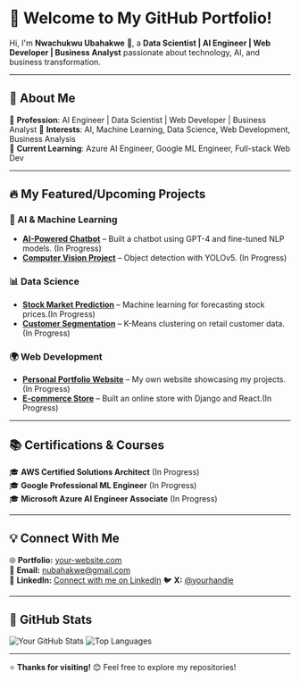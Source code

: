 # 🚀 Welcome to My GitHub Portfolio!

Hi, I'm **Nwachukwu Ubahakwe** 👋, a **Data Scientist | AI Engineer | Web Developer | Business Analyst** passionate about technology, AI, and business transformation.

---

## 📌 **About Me**
🔹 **Profession**: AI Engineer | Data Scientist | Web Developer | Business Analyst
🔹 **Interests**: AI, Machine Learning, Data Science, Web Development, Business Analysis  
🔹 **Current Learning**: Azure AI Engineer, Google ML Engineer, Full-stack Web Dev  

---

## 🔥 **My Featured/Upcoming Projects**
### 🌟 AI & Machine Learning
- **[AI-Powered Chatbot](https://github.com/your-username/chatbot)** – Built a chatbot using GPT-4 and fine-tuned NLP models. (In Progress)
- **[Computer Vision Project](https://github.com/your-username/computer-vision-project)** – Object detection with YOLOv5. (In Progress)

### 📊 Data Science
- **[Stock Market Prediction](https://github.com/your-username/stock-prediction)** – Machine learning for forecasting stock prices.(In Progress)
- **[Customer Segmentation](https://github.com/your-username/customer-segmentation)** – K-Means clustering on retail customer data.(In Progress)

### 🌍 Web Development
- **[Personal Portfolio Website](https://github.com/your-username/portfolio-website)** – My own website showcasing my projects.(In Progress)
- **[E-commerce Store](https://github.com/your-username/ecommerce-site)** – Built an online store with Django and React.(In Progress)

---

## 📚 **Certifications & Courses**
🎓 **AWS Certified Solutions Architect** (In Progress)  
🎓 **Google Professional ML Engineer** (In Progress)  
🎓 **Microsoft Azure AI Engineer Associate** (In Progress)  

---

## 💡 **Connect With Me**
🌐 **Portfolio:** [your-website.com](https://your-website.com)  
📩 **Email:** nubahakwe@gmail.com  
💼 **LinkedIn:** [Connect with me on LinkedIn](https://linkedin.com/in/nwachukwu-ubahakwe-37a30921)
🐦 **X:** [@yourhandle](https://twitter.com/yourhandle)  

---

## 🚀 **GitHub Stats**
![Your GitHub Stats](https://github-readme-stats.vercel.app/api?username=your-username&show_icons=true&theme=dark)
![Top Languages](https://github-readme-stats.vercel.app/api/top-langs/?username=your-username&layout=compact&theme=dark)

---

⭐ **Thanks for visiting!** 😊 Feel free to explore my repositories!
